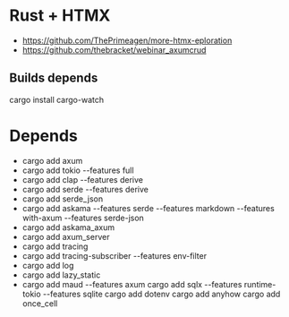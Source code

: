 # Rust + HTMX

- https://github.com/ThePrimeagen/more-htmx-eploration
- https://github.com/thebracket/webinar_axumcrud

## Builds depends

cargo install cargo-watch

# Depends

- cargo add axum 
- cargo add tokio --features full 
- cargo add clap --features derive 
- cargo add serde --features derive 
- cargo add serde_json 
- cargo add askama --features serde --features markdown --features with-axum --features serde-json 
- cargo add askama_axum
- cargo add axum_server 
- cargo add tracing 
- cargo add tracing-subscriber --features env-filter 
- cargo add log 
- cargo add lazy_static 
- cargo add maud --features axum 
cargo add sqlx --features runtime-tokio --features sqlite 
cargo add dotenv 
cargo add anyhow 
cargo add once_cell 
